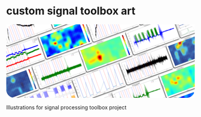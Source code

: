 # custom signal toolbox art
<img width="2300" alt="final_banner@2x" src="illustrations/imgs/Output/2x/final_banner@2x.png">

 Illustrations for signal processing toolbox project
